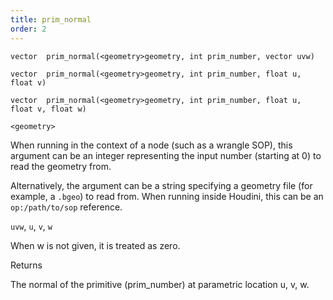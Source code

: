 ```yaml
---
title: prim_normal
order: 2
---
```

`vector  prim_normal(<geometry>geometry, int prim_number, vector uvw)`

`vector  prim_normal(<geometry>geometry, int prim_number, float u, float v)`

`vector  prim_normal(<geometry>geometry, int prim_number, float u, float v, float w)`

`<geometry>`

When running in the context of a node (such as a wrangle SOP), this argument can be an integer representing the input number (starting at 0) to read the geometry from.

Alternatively, the argument can be a string specifying a geometry file (for example, a `.bgeo`) to read from. When running inside Houdini, this can be an `op:/path/to/sop` reference.

`uvw`, `u`, `v`, `w`

When w is not given, it is treated as zero.

Returns

The normal of the primitive (prim_number) at parametric location u, v, w.
